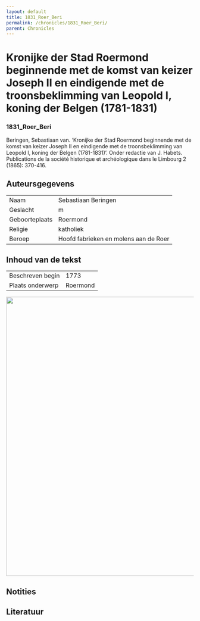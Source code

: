 ```yaml
---
layout: default
title: 1831_Roer_Beri
permalink: /chronicles/1831_Roer_Beri/
parent: Chronicles
--- 
```



# Kronijke der Stad Roermond beginnende met de komst van keizer Joseph II en eindigende met de troonsbeklimming van Leopold I, koning der Belgen (1781-1831) 

### 1831_Roer_Beri 

Beringen, Sebastiaan van. ‘Kronijke der Stad Roermond beginnende met de komst van keizer Joseph II en eindigende met de troonsbeklimming van Leopold I, koning der Belgen (1781-1831)’. Onder redactie van J. Habets. Publications de la société historique et archéologique dans le Limbourg 2 (1865): 370-416. 

## Auteursgegevens 

| | | 
| --------------- | --------------- | 
| Naam | Sebastiaan Beringen | 
| Geslacht | m | 
| Geboorteplaats | Roermond | 
| Religie | katholiek | 
| Beroep | Hoofd fabrieken en molens aan de Roer | 

## Inhoud van de tekst 

| | | 
| --------------- | --------------- | 
| Beschreven begin | 1773 | 
| Plaats onderwerp | Roermond | 

[<img src="..\..\barplots_chronicles\1831_Roer_Beri.jpg" width="750"/>](..\..\barplots_chronicles\1831_Roer_Beri.jpg) 

## Notities 

## Literatuur 

